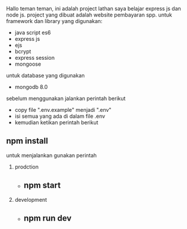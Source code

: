 Hallo teman teman, ini adalah project lathan saya belajar express js dan node js. project yang dibuat adalah website pembayaran spp.
untuk framework dan library yang digunakan:
- java script es6
- express js
- ejs
- bcrypt
- express session
- mongoose

untuk database yang digunakan
- mongodb 8.0



sebelum menggunakan jalankan perintah berikut
- copy file ".env.example" menjadi ".env"
- isi semua yang ada di dalam file .env
- kemudian ketikan perintah berikut

## npm install

untuk menjalankan gunakan perintah
1. prodction
   - ## npm start

2. development
   - ## npm run dev


